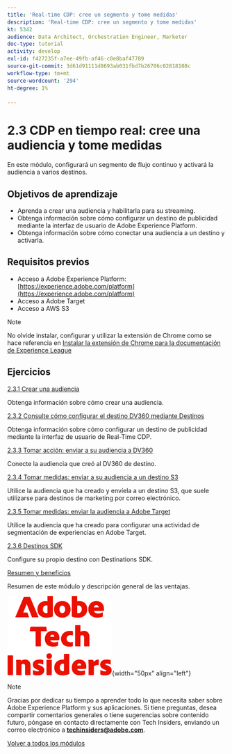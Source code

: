 ```yaml
---
title: 'Real-time CDP: cree un segmento y tome medidas'
description: 'Real-time CDP: cree un segmento y tome medidas'
kt: 5342
audience: Data Architect, Orchestration Engineer, Marketer
doc-type: tutorial
activity: develop
exl-id: f427235f-a7ee-49fb-af46-c0e8baf47789
source-git-commit: 3d61d91111d8693ab031fbd7b26706c02818108c
workflow-type: tm+mt
source-wordcount: '294'
ht-degree: 1%

---
```


# 2.3 CDP en tiempo real: cree una audiencia y tome medidas

En este módulo, configurará un segmento de flujo continuo y activará la audiencia a varios destinos.

## Objetivos de aprendizaje

- Aprenda a crear una audiencia y habilitarla para su streaming.
- Obtenga información sobre cómo configurar un destino de publicidad mediante la interfaz de usuario de Adobe Experience Platform.
- Obtenga información sobre cómo conectar una audiencia a un destino y activarla.

## Requisitos previos

- Acceso a Adobe Experience Platform: [https://experience.adobe.com/platform](https://experience.adobe.com/platform)
- Acceso a Adobe Target
- Acceso a AWS S3

>[!NOTE]
>
>No olvide instalar, configurar y utilizar la extensión de Chrome como se hace referencia en [Instalar la extensión de Chrome para la documentación de Experience League](../../../getting-started/gettingstarted/ex1.md)

## Ejercicios

[2.3.1 Crear una audiencia](./ex1.md)

Obtenga información sobre cómo crear una audiencia.

[2.3.2 Consulte cómo configurar el destino DV360 mediante Destinos](./ex2.md)

Obtenga información sobre cómo configurar un destino de publicidad mediante la interfaz de usuario de Real-Time CDP.

[2.3.3 Tomar acción: enviar a su audiencia a DV360](./ex3.md)

Conecte la audiencia que creó al DV360 de destino.

[2.3.4 Tomar medidas: enviar a su audiencia a un destino S3](./ex4.md)

Utilice la audiencia que ha creado y envíela a un destino S3, que suele utilizarse para destinos de marketing por correo electrónico.

[2.3.5 Tomar medidas: enviar la audiencia a Adobe Target](./ex5.md)

Utilice la audiencia que ha creado para configurar una actividad de segmentación de experiencias en Adobe Target.

[2.3.6 Destinos SDK](./ex6.md)

Configure su propio destino con Destinations SDK.

[Resumen y beneficios](./summary.md)

Resumen de este módulo y descripción general de las ventajas.

![Perspectivas técnicas](./../../../../assets/images/techinsiders.png){width="50px" align="left"}

>[!NOTE]
>
>Gracias por dedicar su tiempo a aprender todo lo que necesita saber sobre Adobe Experience Platform y sus aplicaciones. Si tiene preguntas, desea compartir comentarios generales o tiene sugerencias sobre contenido futuro, póngase en contacto directamente con Tech Insiders, enviando un correo electrónico a **techinsiders@adobe.com**.

[Volver a todos los módulos](./../../../../overview.md)
